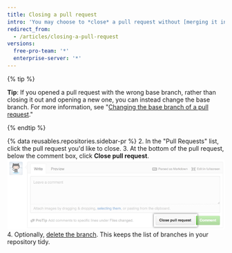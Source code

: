 ```yaml
---
title: Closing a pull request
intro: 'You may choose to *close* a pull request without [merging it into the upstream branch](/articles/merging-a-pull-request). This can be handy if the changes proposed in the branch are no longer needed, or if another solution has been proposed in another branch.'
redirect_from:
  - /articles/closing-a-pull-request
versions:
  free-pro-team: '*'
  enterprise-server: '*'
---
```

{% tip %}

**Tip**: If you opened a pull request with the wrong base branch, rather than closing it out and opening a new one, you can instead change the base branch. For more information, see "[Changing the base branch of a pull request](/articles/changing-the-base-branch-of-a-pull-request)."

{% endtip %}

{% data reusables.repositories.sidebar-pr %}
2. In the "Pull Requests" list, click the pull request you'd like to close.
3. At the bottom of the pull request, below the comment box, click **Close pull request**.
  ![The close Pull Request button](/assets/images/help/pull_requests/pullrequest-closebutton.png)
4. Optionally, [delete the branch](/articles/deleting-unused-branches). This keeps the list of branches in your repository tidy.

